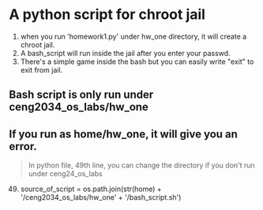 # A python script for chroot jail

1. when you run 'homework1.py' under hw_one directory, it will create a chroot jail. 
2. A bash_script will run inside the jail after you enter your passwd.
3. There's a simple game inside the bash but you can easily write "exit" to exit from jail.


## Bash script is only run under ceng2034_os_labs/hw_one
## If you run as home/hw_one, it will give you an error. 
 > In python file, 49th line, you can change the directory if you don't run under ceng24_os_labs
  49. source_of_script = os.path.join(str(home) + '/ceng2034_os_labs/hw_one' + '/bash_script.sh')
